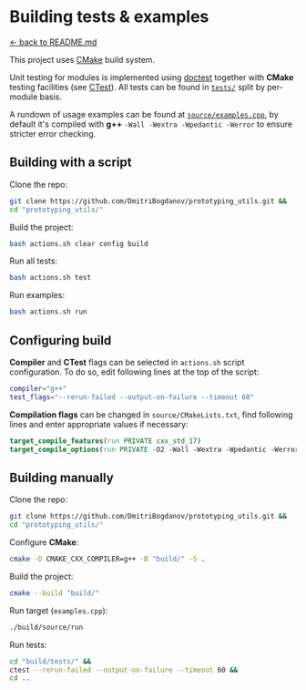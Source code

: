 # Building tests & examples

[<- back to README.md](https://github.com/DmitriBogdanov/prototyping_utils/tree/master)

This project uses [CMake](https://cmake.org) build system.

Unit testing for modules is implemented using [doctest](https://github.com/doctest/doctest) together with **CMake** testing facilities (see [CTest](https://cmake.org/cmake/help/latest/manual/ctest.1.html)). All tests can be found in [`tests/`](https://github.com/DmitriBogdanov/prototyping_utils/blob/master/tests) split by per-module basis.

A rundown of usage examples can be found at [`source/examples.cpp`](https://github.com/DmitriBogdanov/prototyping_utils/blob/master/source/examples.cpp), by default it's compiled with **g++** `-Wall -Wextra -Wpedantic -Werror` to ensure stricter error checking.

## Building with a script

Clone the repo:

```bash
git clone https://github.com/DmitriBogdanov/prototyping_utils.git &&
cd "prototyping_utils/"
```

Build the project:

```bash
bash actions.sh clear config build
```

Run all tests:

```bash
bash actions.sh test
```

Run examples:

```bash
bash actions.sh run
```

## Configuring build

**Compiler** and **CTest** flags can be selected in `actions.sh` script configuration. To do so, edit following lines at the top of the script:
```bash
compiler="g++"
test_flags="--rerun-failed --output-on-failure --timeout 60"
```

**Compilation flags** can be changed in `source/CMakeLists.txt`, find following lines and enter appropriate values if necessary:

```cmake
target_compile_features(run PRIVATE cxx_std_17)
target_compile_options(run PRIVATE -O2 -Wall -Wextra -Wpedantic -Werror)
```

## Building manually

Clone the repo:

```bash
git clone https://github.com/DmitriBogdanov/prototyping_utils.git &&
cd "prototyping_utils/"
```

Configure **CMake**:

```bash
cmake -D CMAKE_CXX_COMPILER=g++ -B "build/" -S .
```

Build the project:

```bash
cmake --build "build/"
```

Run target (`examples.cpp`):

```bash
./build/source/run
```

Run tests:

```bash
cd "build/tests/" &&
ctest --rerun-failed --output-on-failure --timeout 60 &&
cd ..
```

